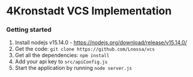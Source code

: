 # 4Kronstadt VCS Implementation

### Getting started


 1. Install nodejs v15.14.0 - https://nodejs.org/download/release/v15.14.0/  
 2. Get the code: `git clone https://github.com/Lnossa/vcs`  
 3. Get all the dependencies: `npm install`  
 4. Add your api key to `src/apiConfig.js`
 5. Start the application by running `node server.js`  